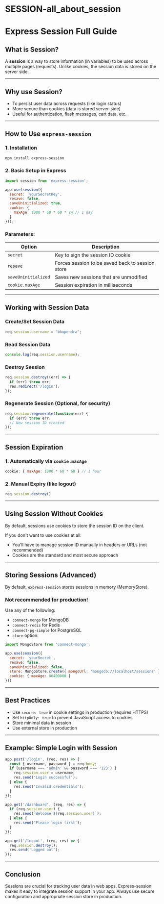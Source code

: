# SESSION-all_about_session


# Express Session Full Guide

## What is Session?
A **session** is a way to store information (in variables) to be used across multiple pages (requests). Unlike cookies, the session data is stored on the server side.

---

## Why use Session?
- To persist user data across requests (like login status)
- More secure than cookies (data is stored server-side)
- Useful for authentication, flash messages, cart data, etc.

---

## How to Use `express-session`

### 1. Installation
```bash
npm install express-session
```

### 2. Basic Setup in Express
```js
import session from 'express-session';

app.use(session({
  secret: 'yourSecretKey',
  resave: false,
  saveUninitialized: true,
  cookie: {
    maxAge: 1000 * 60 * 60 * 24 // 1 day
  }
}));
```

### Parameters:
| Option           | Description |
|------------------|-------------|
| `secret`         | Key to sign the session ID cookie |
| `resave`         | Forces session to be saved back to session store |
| `saveUninitialized` | Saves new sessions that are unmodified |
| `cookie.maxAge`  | Session expiration in milliseconds |

---

## Working with Session Data

### Create/Set Session Data
```js
req.session.username = "bhupendra";
```

### Read Session Data
```js
console.log(req.session.username);
```

### Destroy Session
```js
req.session.destroy((err) => {
  if (err) throw err;
  res.redirect('/login');
});
```

### Regenerate Session (Optional, for security)
```js
req.session.regenerate(function(err) {
  if (err) throw err;
  // New session ID created
});
```

---

## Session Expiration

### 1. Automatically via `cookie.maxAge`
```js
cookie: { maxAge: 1000 * 60 * 60 } // 1 hour
```

### 2. Manual Expiry (like logout)
```js
req.session.destroy()
```

---

## Using Session Without Cookies
By default, sessions use cookies to store the session ID on the client.

If you don't want to use cookies at all:
- You'll have to manage session ID manually in headers or URLs (not recommended)
- Cookies are the standard and most secure approach

---

## Storing Sessions (Advanced)
By default, `express-session` stores sessions in memory (MemoryStore).

### Not recommended for production!
Use any of the following:
- `connect-mongo` for MongoDB
- `connect-redis` for Redis
- `connect-pg-simple` for PostgreSQL
- `store` option:

```js
import MongoStore from 'connect-mongo';

app.use(session({
  secret: 'yourSecret',
  resave: false,
  saveUninitialized: false,
  store: MongoStore.create({ mongoUrl: 'mongodb://localhost/sessions' }),
  cookie: { maxAge: 86400000 }
}))
```

---

## Best Practices
- Use `secure: true` in cookie settings in production (requires HTTPS)
- Set `httpOnly: true` to prevent JavaScript access to cookies
- Store minimal data in session
- Use external store in production

---

## Example: Simple Login with Session
```js
app.post('/login', (req, res) => {
  const { username, password } = req.body;
  if (username === 'admin' && password === '123') {
    req.session.user = username;
    res.send('Login successful');
  } else {
    res.send('Invalid credentials');
  }
});

app.get('/dashboard', (req, res) => {
  if (req.session.user) {
    res.send(`Welcome ${req.session.user}`);
  } else {
    res.send('Please login first');
  }
});

app.get('/logout', (req, res) => {
  req.session.destroy();
  res.send('Logged out');
});
```

---

## Conclusion
Sessions are crucial for tracking user data in web apps. Express-session makes it easy to integrate session support in your app. Always use secure configuration and appropriate session store in production.

